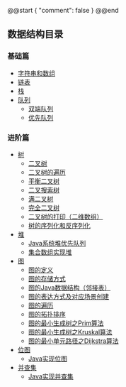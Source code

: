 @@start
{
    "comment": false
}
@@end
## 数据结构目录
### 基础篇
* [字符串和数组](#/ds/array/index)
* [链表](#/ds/linktable/index)
* [栈](#/ds/stack/index)
* [队列](#/ds/queue/index)
  - [双端队列](#/ds/queue/deque)
  - [优先队列](#/ds/queue/priority)
### 进阶篇
* [树](%E6%A0%91.md)
    * [二叉树](%E6%A0%91/%E4%BA%8C%E5%8F%89%E6%A0%91.md)
    * [二叉树的遍历](%E6%A0%91/%E4%BA%8C%E5%8F%89%E6%A0%91%E7%9A%84%E9%81%8D%E5%8E%86.md)
    * [平衡二叉树](%E6%A0%91/%E5%B9%B3%E8%A1%A1%E4%BA%8C%E5%8F%89%E6%A0%91.md)
    * [二叉搜索树](%E6%A0%91/%E4%BA%8C%E5%8F%89%E6%90%9C%E7%B4%A2%E6%A0%91.md)
    * [满二叉树](%E6%A0%91/%E6%BB%A1%E4%BA%8C%E5%8F%89%E6%A0%91.md)
    * [完全二叉树](%E6%A0%91/%E5%AE%8C%E5%85%A8%E4%BA%8C%E5%8F%89%E6%A0%91.md)
    * [二叉树的打印（二维数组）](%E6%A0%91/%E4%BA%8C%E5%8F%89%E6%A0%91%E7%9A%84%E6%89%93%E5%8D%B0%EF%BC%88%E4%BA%8C%E7%BB%B4%E6%95%B0%E7%BB%84%EF%BC%89.md)
    * [树的序列化和反序列化](%E6%A0%91/%E6%A0%91%E7%9A%84%E5%BA%8F%E5%88%97%E5%8C%96%E5%92%8C%E5%8F%8D%E5%BA%8F%E5%88%97%E5%8C%96.md)
* [堆](%E5%B8%B8%E7%94%A8%E7%9A%84%E6%95%B0%E6%8D%AE%E7%BB%93%E6%9E%84/%E5%A0%86.md)
    * [Java系统堆优先队列](Java%E7%B3%BB%E7%BB%9F%E5%A0%86%E4%BC%98%E5%85%88%E9%98%9F%E5%88%97.md)
    * [集合数组实现堆](%E9%9B%86%E5%90%88%E6%95%B0%E7%BB%84%E5%AE%9E%E7%8E%B0%E5%A0%86.md)
* [图](%E5%9B%BE.md)
    * [图的定义](%E5%9B%BE%E7%9A%84%E5%AE%9A%E4%B9%89.md)
    * [图的存储方式](%E5%9B%BE%E7%9A%84%E5%AD%98%E5%82%A8%E6%96%B9%E5%BC%8F.md)
    * [图的Java数据结构（邻接表）](%E5%9B%BE%E7%9A%84Java%E6%95%B0%E6%8D%AE%E7%BB%93%E6%9E%84.md)
    * [图的表达方式及对应场景创建](%E5%9B%BE%E7%9A%84%E8%A1%A8%E8%BE%BE%E6%96%B9%E5%BC%8F.md)
    * [图的遍历](%E5%9B%BE%E7%9A%84%E9%81%8D%E5%8E%86.md)
    * [图的拓扑排序](%E5%9B%BE%E7%9A%84%E6%8B%93%E6%89%91%E6%8E%92%E5%BA%8F.md)
    * [图的最小生成树之Prim算法](%E5%9B%BE%E7%9A%84%E6%9C%80%E5%B0%8F%E7%94%9F%E6%88%90%E6%A0%91%E4%B9%8BPrim%E7%AE%97%E6%B3%95.md)
    * [图的最小生成树之Kruskal算法](%E5%9B%BE%E7%9A%84%E6%9C%80%E5%B0%8F%E7%94%9F%E6%88%90%E6%A0%91%E4%B9%8BKruskal%E7%AE%97%E6%B3%95.md)
    * [图的最小单元路径之Dijkstra算法](%E5%9B%BE%E7%9A%84%E6%9C%80%E5%B0%8F%E5%8D%95%E5%85%83%E8%B7%AF%E5%BE%84%E4%B9%8BDijkstra%E7%AE%97%E6%B3%95.md)
* [位图](%E4%BD%8D%E5%9B%BE.md)
    * [Java实现位图](Java%E5%AE%9E%E7%8E%B0%E4%BD%8D%E5%9B%BE.md)
* [并查集](%E5%B9%B6%E6%9F%A5%E9%9B%86.md)
    * [Java实现并查集](Java%E5%AE%9E%E7%8E%B0%E5%B9%B6%E6%9F%A5%E9%9B%86.md)






